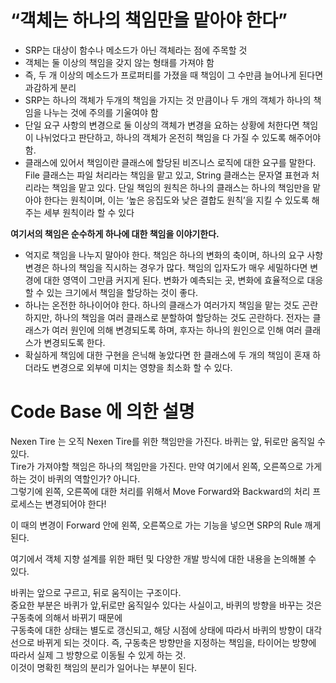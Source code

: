 # “객체는 하나의 책임만을 맡아야 한다”

- SRP는 대상이 함수나 메소드가 아닌 객체라는 점에 주목할 것
- 객체는 둘 이상의 책임을 갖지 않는 형태를 가져야 함
- 즉, 두 개 이상의 메소드가 프로퍼티를 가졌을 때 책임이 그 수만큼 늘어나게 된다면 과감하게 분리
- SRP는 하나의 객체가 두개의 책임을 가지는 것 만큼이나 두 개의 객체가 하나의 책임을 나누는 것에 주의를 기울여야 함
- 단일 요구 사항의 변경으로 둘 이상의 객체가 변경을 요하는 상황에 처한다면 책임이 나뉘었다고 판단하고, 하나의 객체가 온전히 책임을 다 가질 수 있도록 해주어야 함.
- 클래스에 있어서 책임이란 클래스에 할당된 비즈니스 로직에 대한 요구를 말한다. File 클래스는 파일 처리라는 책임을 맡고 있고, String 클래스는 문자열 표현과 처리라는 책임을 맡고 있다. 단일 책임의 원칙은 하나의 클래스는 하나의 책임만을 맡아야 한다는 원칙이며, 이는 ‘높은 응집도와 낮은 결합도 원칙’을 지킬 수 있도록 해주는 세부 원칙이라 할 수 있다

**여기서의 책임은 순수하게 하나에 대한 책임을 이야기한다.**  

- 억지로 책임을 나누지 말아야 한다. 책임은 하나의 변화의 축이며, 하나의 요구 사항 변경은 하나의 책임을 직시하는 경우가 많다. 책임의 입자도가 매우 세밀하다면 변경에 대한 영역이 그만큼 커지게 된다. 변화가 예측되는 곳, 변화에 효율적으로 대응할 수 있는 크기에서 책임을 할당하는 것이 좋다.
- 하나는 온전한 하나이어야 한다. 하나의 클래스가 여러가지 책임을 맡는 것도 곤란하지만, 하나의 책임을 여러 클래스로 분할하여 할당하는 것도 곤란하다. 전자는 클래스가 여러 원인에 의해 변경되도록 하며, 후자는 하나의 원인으로 인해 여러 클래스가 변경되도록 한다.
- 확실하게 책임에 대한 구현을 은닉해 놓았다면 한 클래스에 두 개의 책임이 혼재 하더라도 변경으로 외부에 미치는 영향을 최소화 할 수 있다.

# Code Base 에 의한 설명 

Nexen Tire 는 오직 Nexen Tire를 위한 책임만을 가진다. 바퀴는 앞, 뒤로만 움직일 수 있다.  
Tire가 가져야할 책임은 하나의 책임만을 가진다. 만약 여기에서 왼쪽, 오른쪽으로 가게하는 것이 바퀴의 역할인가? 아니다.  
그렇기에 왼쪽, 오른쪽에 대한 처리를 위해서 Move Forward와 Backward의 처리 프로세스는 변경되어야 한다! 

이 때의 변경이 Forward 안에 왼쪽, 오른쪽으로 가는 기능을 넣으면 SRP의 Rule 깨게 된다.   

여기에서 객체 지향 설계를 위한 패턴 및 다양한 개발 방식에 대한 내용을 논의해볼 수 있다. 

바퀴는 앞으로 구르고, 뒤로 움직이는 구조이다.  
중요한 부분은 바퀴가 앞,뒤로만 움직일수 있다는 사실이고, 바퀴의 방향을 바꾸는 것은 구동축에 의해서 바뀌기 때문에  
구동축에 대한 상태는 별도로 갱신되고, 해당 시점에 상태에 따라서 바퀴의 방향이 대각선으로 바뀌게 되는 것이다. 
즉, 구동축은 방향만을 지정하는 책임을, 타이어는 방향에 따라서 실제 그 방향으로 이동될 수 있게 하는 것.  
이것이 명확힌 책임의 분리가 일어나는 부분이 된다. 